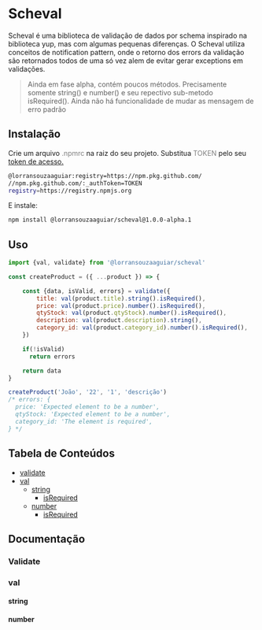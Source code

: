 # Scheval

Scheval é uma biblioteca de validação de dados por schema inspirado na biblioteca yup, mas com algumas pequenas diferenças. O Scheval utiliza conceitos de notification pattern, onde o retorno dos errors da validação são retornados todos de uma só vez alem de evitar gerar exceptions em validações.

> Ainda em fase alpha, contém poucos métodos. Precisamente somente string() e number() e seu repectivo sub-metodo isRequired(). Ainda não há funcionalidade de mudar as mensagem de erro padrão

## Instalação
Crie um arquivo <span style="color:gray"> .npmrc</span> na raiz do seu projeto. Substitua <span style="color:gray"> TOKEN</span> pelo seu [token de acesso.](https://docs.github.com/en/packages/working-with-a-github-packages-registry/working-with-the-npm-registry#authenticating-with-a-personal-access-token)

```sh
@lorransouzaaguiar:registry=https://npm.pkg.github.com/
//npm.pkg.github.com/:_authToken=TOKEN
registry=https://registry.npmjs.org
```

E instale:
```sh
npm install @lorransouzaaguiar/scheval@1.0.0-alpha.1
```

## Uso

```js
import {val, validate} from '@lorransouzaaguiar/scheval'

const createProduct = ({ ...product }) => {

    const {data, isValid, errors} = validate({
        title: val(product.title).string().isRequired(),
        price: val(product.price).number().isRequired(),
        qtyStock: val(product.qtyStock).number().isRequired(),
        description: val(product.description).string(),
        category_id: val(product.category_id).number().isRequired(),
    })

    if(!isValid) 
      return errors 

    return data
}

createProduct('João', '22', '1', 'descrição')
/* errors: {
  price: 'Expected element to be a number', 
  qtyStock: 'Expected element to be a number',
  category_id: 'The element is required',
} */
```

## Tabela de Conteúdos

  - [validate](#validate)
  - [val](#val)
    - [string]()
      - [isRequired]()
    - [number]()
      - [isRequired]()


## Documentação

### Validate
### val
#### string
#### number
